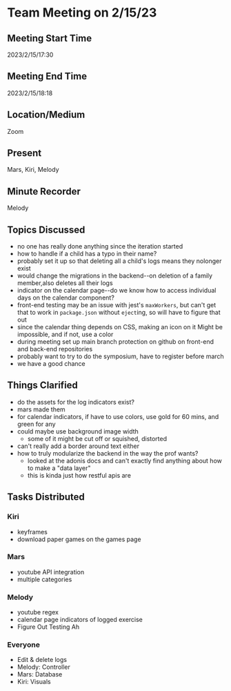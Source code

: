 # Team Meeting on 2/15/23

## Meeting Start Time
2023/2/15/17:30

## Meeting End Time
2023/2/15/18:18

## Location/Medium
Zoom

## Present
Mars, Kiri, Melody

## Minute Recorder
Melody

## Topics Discussed
- no one has really done anything since the iteration started
- how to handle if a child has a typo in their name?
- probably set it up so that deleting all a child's logs means they nolonger exist
- would change the migrations in the backend--on deletion of a family member,also deletes all their logs
- indicator on the calendar page--do we know how to access individual days on the calendar component?
- front-end testing may be an issue with jest's `maxWorkers`, but can't get that to work in `package.json` without `eject`ing, so will have to figure that out
- since the calendar thing depends on CSS, making an icon on it Might be impossible, and if not, use a color
- during meeting set up main branch protection on github on front-end and back-end repositories
- probably want to try to do the symposium, have to register before march
- we have a good chance
## Things Clarified
- do the assets for the log indicators exist?
- mars made them
- for calendar indicators, if have to use colors, use gold for 60 mins, and green for any
- could maybe use background image width
  - some of it might be cut off or squished, distorted
- can't really add a border around text either
- how to truly modularize the backend in the way the prof wants?
  - looked at the adonis docs and can't exactly find anything about how to make a "data layer"
  - this is kinda just how restful apis are
## Tasks Distributed
### Kiri
- keyframes
- download paper games on the games page
### Mars
- youtube API integration
- multiple categories
### Melody
- youtube regex
- calendar page indicators of logged exercise
- Figure Out Testing Ah
### Everyone
- Edit & delete logs
- Melody: Controller
- Mars: Database
- Kiri: Visuals
